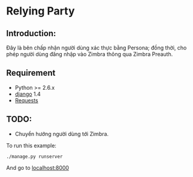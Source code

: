 Relying Party
=============================

## Introduction:

Đây là bên chấp nhận người dùng xác thực bằng Persona; đồng thời, cho phép người dùng đăng nhập vào Zimbra thông qua Zimbra Preauth.

## Requirement
  * Python >= 2.6.x
  * [django](http://www.djangoproject.com) 1.4
  * [Requests](http://python-requests.org)

## TODO:
  * Chuyển hướng người dùng tới Zimbra.

To run this example:

    ./manage.py runserver

And go to [localhost:8000](http://localhost:8000)
